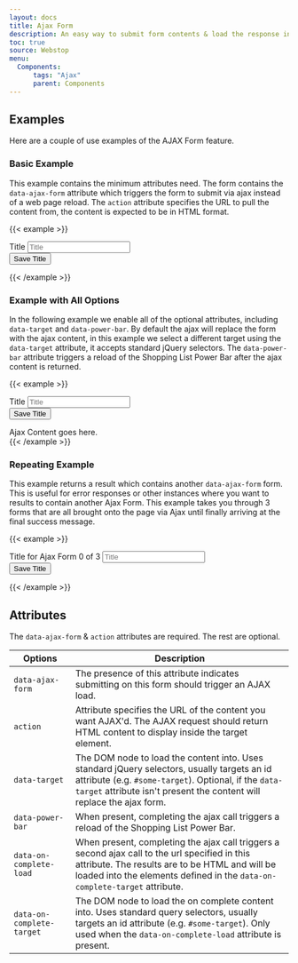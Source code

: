 ```yaml
---
layout: docs
title: Ajax Form
description: An easy way to submit form contents & load the response into a section of the page.
toc: true
source: Webstop
menu: 
  Components:
      tags: "Ajax"
      parent: Components
---
```

 

## Examples

Here are a couple of use examples of the AJAX Form feature.

### Basic Example

This example contains the minimum attributes need. The form contains the `data-ajax-form` attribute 
which triggers the form to submit via ajax instead of a web page reload. The `action` attribute 
specifies the URL to pull the content from, the content is expected to be in HTML format. 

{{< example >}}
<form data-ajax-form action="/ajax/alert_success">
  <div class="form-group">
    <label for="title-example" class="py-2">Title</label>
    <input type="text" class="form-control p-2" name="title-example" id="title-example" placeholder="Title">
  </div>
  <button class="btn btn-primary  mt-3" type="submit">
    Save Title
  </button>
</form>

{{< /example >}}

### Example with All Options

In the following example we enable all of the optional attributes, including `data-target` and 
`data-power-bar`. By default the ajax will replace the form with the ajax content, in this example 
we select a different target using the `data-target` attribute, it accepts standard jQuery selectors. 
The `data-power-bar` attribute triggers a reload of the Shopping List Power Bar after the ajax content 
is returned.

{{< example >}}
<form data-ajax-form action="/ajax/alert_error" data-target="#target-1" data-power-bar>
  <div class="form-group">
    <label for="title-example" class="py-2">Title</label>
    <input type="text" class="form-control p-2" name="title-example" id="title-example" placeholder="Title">
  </div>
  <button class="btn btn-primary  mt-3" type="submit">
    Save Title
  </button>
</form>
<div id="target-1" class="mt-4">
  <div class="alert alert-success">Ajax Content goes here.</div>
</div>
{{< /example >}}

### Repeating Example

This example returns a result which contains another `data-ajax-form` form. This is useful for error responses or other 
instances where you want to results to contain another Ajax Form. This example takes you through 3 forms that are all 
brought onto the page via Ajax until finally arriving at the final success message.

{{< example >}}
<form data-ajax-form action="/ajax/ajax_form">
  <div class="form-group">
    <label for="title-example" class="py-2">Title for Ajax Form 0 of 3</label>
    <input type="text" class="form-control p-2" name="title-example" id="title-example" placeholder="Title">
  </div>
  <button class="btn btn-primary  mt-3" type="submit">
    Save Title
  </button>
</form>
{{< /example >}}

## Attributes

The `data-ajax-form` & `action` attributes are required. The rest are optional.

<table class="table table-bordered">
  <thead>
    <tr>
      <th>Options</th>
      <th>Description</th>
    </tr>
  </thead>
  <tbody>
    <tr>
      <td><code class="text-nowrap">data-ajax-form</code></td>
      <td>The presence of this attribute indicates submitting on this form should trigger an AJAX load.</td>
    </tr>
    <tr>
      <td><code class="text-nowrap">action</code></td>
      <td>
        Attribute specifies the URL of the content you want AJAX'd. The AJAX request should return 
        HTML content to display inside the target element. 
      </td>
    </tr>
    <tr>
      <td><code class="text-nowrap">data-target</code></td>
      <td>
        The DOM node to load the content into. Uses standard jQuery selectors, usually targets an id attribute 
        (e.g. <code class="text-nowrap">#some-target</code>). Optional, if the <code class="text-nowrap">data-target</code> attribute isn't 
        present the content will replace the ajax form.
      </td>
    </tr>
    <tr>
      <td><code class="text-nowrap">data-power-bar</code></td>
      <td>
        When present, completing the ajax call triggers a reload of the Shopping List Power Bar.
      </td>
    </tr>
    <tr>
      <td><code class="text-nowrap">data-on-complete-load</code></td>
      <td>
        When present, completing the ajax call triggers a second ajax call to the url specified in this attribute. 
       The results are to be HTML and will be loaded into the elements defined in the 
       <code class="text-nowrap">data-on-complete-target</code> attribute.
      </td>
    </tr>
    <tr>
      <td><code class="text-nowrap">data-on-complete-target</code></td>
      <td>
        The DOM node to load the on complete content into. Uses standard query selectors, usually targets an id attribute 
        (e.g. <code class="text-nowrap">#some-target</code>). Only used when the 
        <code class="text-nowrap">data-on-complete-load</code> attribute is present.
      </td>
    </tr>
  </tbody>
</table>
